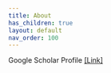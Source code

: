 ```yaml
---
title: About
has_children: true
layout: default
nav_order: 100
---
```


Google Scholar Profile [[Link]](https://scholar.google.com/citations?user=PMgHz20AAAAJ&hl=en&oi=ao)
